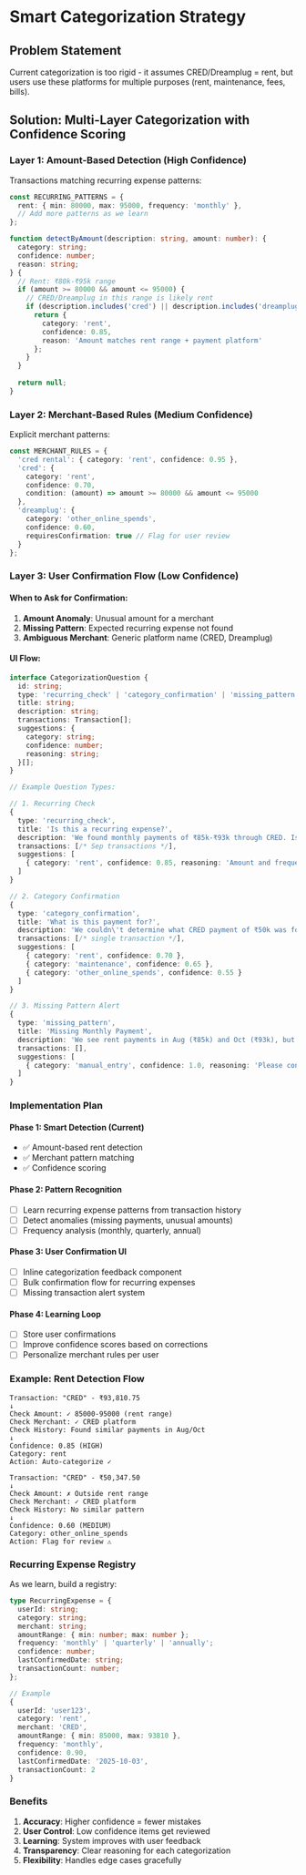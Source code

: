 # Smart Categorization Strategy

## Problem Statement
Current categorization is too rigid - it assumes CRED/Dreamplug = rent, but users use these platforms for multiple purposes (rent, maintenance, fees, bills).

## Solution: Multi-Layer Categorization with Confidence Scoring

### Layer 1: Amount-Based Detection (High Confidence)
Transactions matching recurring expense patterns:

```typescript
const RECURRING_PATTERNS = {
  rent: { min: 80000, max: 95000, frequency: 'monthly' },
  // Add more patterns as we learn
};

function detectByAmount(description: string, amount: number): {
  category: string;
  confidence: number;
  reason: string;
} {
  // Rent: ₹80k-₹95k range
  if (amount >= 80000 && amount <= 95000) {
    // CRED/Dreamplug in this range is likely rent
    if (description.includes('cred') || description.includes('dreamplug')) {
      return {
        category: 'rent',
        confidence: 0.85,
        reason: 'Amount matches rent range + payment platform'
      };
    }
  }
  
  return null;
}
```

### Layer 2: Merchant-Based Rules (Medium Confidence)
Explicit merchant patterns:

```typescript
const MERCHANT_RULES = {
  'cred rental': { category: 'rent', confidence: 0.95 },
  'cred': { 
    category: 'rent', 
    confidence: 0.70, 
    condition: (amount) => amount >= 80000 && amount <= 95000 
  },
  'dreamplug': { 
    category: 'other_online_spends', 
    confidence: 0.60,
    requiresConfirmation: true // Flag for user review
  }
};
```

### Layer 3: User Confirmation Flow (Low Confidence)

#### When to Ask for Confirmation:
1. **Amount Anomaly**: Unusual amount for a merchant
2. **Missing Pattern**: Expected recurring expense not found
3. **Ambiguous Merchant**: Generic platform name (CRED, Dreamplug)

#### UI Flow:

```typescript
interface CategorizationQuestion {
  id: string;
  type: 'recurring_check' | 'category_confirmation' | 'missing_pattern';
  title: string;
  description: string;
  transactions: Transaction[];
  suggestions: {
    category: string;
    confidence: number;
    reasoning: string;
  }[];
}

// Example Question Types:

// 1. Recurring Check
{
  type: 'recurring_check',
  title: 'Is this a recurring expense?',
  description: 'We found monthly payments of ₹85k-₹93k through CRED. Is this your rent?',
  transactions: [/* Sep transactions */],
  suggestions: [
    { category: 'rent', confidence: 0.85, reasoning: 'Amount and frequency match rent pattern' }
  ]
}

// 2. Category Confirmation
{
  type: 'category_confirmation',
  title: 'What is this payment for?',
  description: 'We couldn\'t determine what CRED payment of ₹50k was for',
  transactions: [/* single transaction */],
  suggestions: [
    { category: 'rent', confidence: 0.70 },
    { category: 'maintenance', confidence: 0.65 },
    { category: 'other_online_spends', confidence: 0.55 }
  ]
}

// 3. Missing Pattern Alert
{
  type: 'missing_pattern',
  title: 'Missing Monthly Payment',
  description: 'We see rent payments in Aug (₹85k) and Oct (₹93k), but none in Sep',
  transactions: [],
  suggestions: [
    { category: 'manual_entry', confidence: 1.0, reasoning: 'Please confirm Sep rent was paid' }
  ]
}
```

### Implementation Plan

#### Phase 1: Smart Detection (Current)
- ✅ Amount-based rent detection
- ✅ Merchant pattern matching
- ✅ Confidence scoring

#### Phase 2: Pattern Recognition
- [ ] Learn recurring expense patterns from transaction history
- [ ] Detect anomalies (missing payments, unusual amounts)
- [ ] Frequency analysis (monthly, quarterly, annual)

#### Phase 3: User Confirmation UI
- [ ] Inline categorization feedback component
- [ ] Bulk confirmation flow for recurring expenses
- [ ] Missing transaction alert system

#### Phase 4: Learning Loop
- [ ] Store user confirmations
- [ ] Improve confidence scores based on corrections
- [ ] Personalize merchant rules per user

### Example: Rent Detection Flow

```
Transaction: "CRED" - ₹93,810.75
↓
Check Amount: ✓ 85000-95000 (rent range)
Check Merchant: ✓ CRED platform
Check History: Found similar payments in Aug/Oct
↓
Confidence: 0.85 (HIGH)
Category: rent
Action: Auto-categorize ✓
```

```
Transaction: "CRED" - ₹50,347.50
↓
Check Amount: ✗ Outside rent range
Check Merchant: ✓ CRED platform
Check History: No similar pattern
↓
Confidence: 0.60 (MEDIUM)
Category: other_online_spends
Action: Flag for review ⚠️
```

### Recurring Expense Registry

As we learn, build a registry:

```typescript
type RecurringExpense = {
  userId: string;
  category: string;
  merchant: string;
  amountRange: { min: number; max: number };
  frequency: 'monthly' | 'quarterly' | 'annually';
  confidence: number;
  lastConfirmedDate: string;
  transactionCount: number;
};

// Example
{
  userId: 'user123',
  category: 'rent',
  merchant: 'CRED',
  amountRange: { min: 85000, max: 93810 },
  frequency: 'monthly',
  confidence: 0.90,
  lastConfirmedDate: '2025-10-03',
  transactionCount: 2
}
```

### Benefits

1. **Accuracy**: Higher confidence = fewer mistakes
2. **User Control**: Low confidence items get reviewed
3. **Learning**: System improves with user feedback
4. **Transparency**: Clear reasoning for each categorization
5. **Flexibility**: Handles edge cases gracefully

